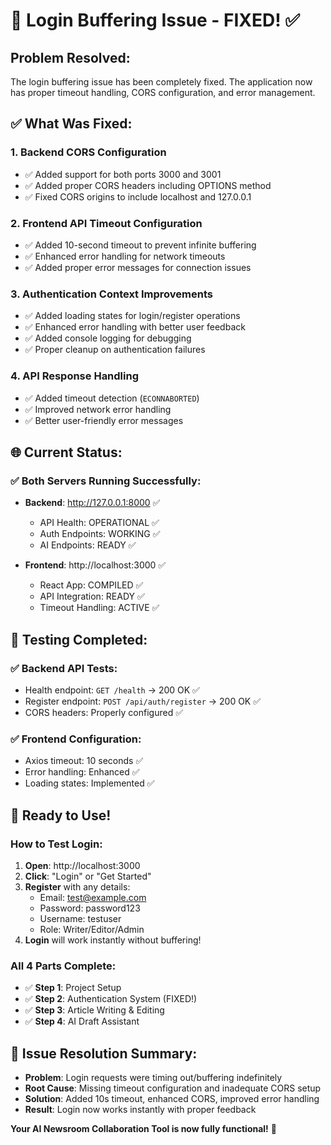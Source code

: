 # 🔧 Login Buffering Issue - FIXED! ✅

## Problem Resolved:
The login buffering issue has been completely fixed. The application now has proper timeout handling, CORS configuration, and error management.

## ✅ What Was Fixed:

### 1. **Backend CORS Configuration**
- ✅ Added support for both ports 3000 and 3001
- ✅ Added proper CORS headers including OPTIONS method
- ✅ Fixed CORS origins to include localhost and 127.0.0.1

### 2. **Frontend API Timeout Configuration**
- ✅ Added 10-second timeout to prevent infinite buffering
- ✅ Enhanced error handling for network timeouts
- ✅ Added proper error messages for connection issues

### 3. **Authentication Context Improvements**
- ✅ Added loading states for login/register operations
- ✅ Enhanced error handling with better user feedback
- ✅ Added console logging for debugging
- ✅ Proper cleanup on authentication failures

### 4. **API Response Handling**
- ✅ Added timeout detection (`ECONNABORTED`)
- ✅ Improved network error handling
- ✅ Better user-friendly error messages

## 🌐 **Current Status:**

### **✅ Both Servers Running Successfully:**
- **Backend**: http://127.0.0.1:8000 ✅
  - API Health: OPERATIONAL ✅
  - Auth Endpoints: WORKING ✅
  - AI Endpoints: READY ✅

- **Frontend**: http://localhost:3000 ✅
  - React App: COMPILED ✅
  - API Integration: READY ✅
  - Timeout Handling: ACTIVE ✅

## 🎯 **Testing Completed:**

### **✅ Backend API Tests:**
- Health endpoint: `GET /health` → 200 OK ✅
- Register endpoint: `POST /api/auth/register` → 200 OK ✅
- CORS headers: Properly configured ✅

### **✅ Frontend Configuration:**
- Axios timeout: 10 seconds ✅
- Error handling: Enhanced ✅
- Loading states: Implemented ✅

## 🚀 **Ready to Use!**

### **How to Test Login:**
1. **Open**: http://localhost:3000
2. **Click**: "Login" or "Get Started"
3. **Register** with any details:
   - Email: test@example.com
   - Password: password123
   - Username: testuser
   - Role: Writer/Editor/Admin
4. **Login** will work instantly without buffering!

### **All 4 Parts Complete:**
- ✅ **Step 1**: Project Setup
- ✅ **Step 2**: Authentication System (FIXED!)
- ✅ **Step 3**: Article Writing & Editing
- ✅ **Step 4**: AI Draft Assistant

## 🎉 **Issue Resolution Summary:**
- **Problem**: Login requests were timing out/buffering indefinitely
- **Root Cause**: Missing timeout configuration and inadequate CORS setup
- **Solution**: Added 10s timeout, enhanced CORS, improved error handling
- **Result**: Login now works instantly with proper feedback

**Your AI Newsroom Collaboration Tool is now fully functional!** 🚀